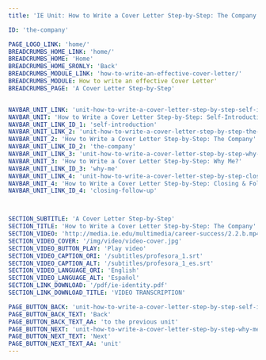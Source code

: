 ```yaml
---
title: 'IE Unit: How to Write a Cover Letter Step-by-Step: The Company'

ID: 'the-company'

PAGE_LOGO_LINK: 'home/'
BREADCRUMBS_HOME_LINK: 'home/'
BREADCRUMBS_HOME: 'Home'
BREADCRUMBS_HOME_SRONLY: 'Back'
BREADCRUMBS_MODULE_LINK: 'how-to-write-an-effective-cover-letter/'
BREADCRUMBS_MODULE: How to write an effective Cover Letter'
BREADCRUMBS_PAGE: 'A Cover Letter Step-by-Step'


NAVBAR_UNIT_LINK: 'unit-how-to-write-a-cover-letter-step-by-step-self-introduction/'
NAVBAR_UNIT: 'How to Write a Cover Letter Step-by-Step: Self-Introduction'
NAVBAR_UNIT_LINK_ID_1: 'self-introduction'
NAVBAR_UNIT_LINK_2: 'unit-how-to-write-a-cover-letter-step-by-step-the-company/'
NAVBAR_UNIT_2: 'How to Write a Cover Letter Step-by-Step: The Company'
NAVBAR_UNIT_LINK_ID_2: 'the-company'
NAVBAR_UNIT_LINK_3: 'unit-how-to-write-a-cover-letter-step-by-step-why-me/'
NAVBAR_UNIT_3: 'How to Write a Cover Letter Step-by-Step: Why Me?'
NAVBAR_UNIT_LINK_ID_3: 'why-me'
NAVBAR_UNIT_LINK_4: 'unit-how-to-write-a-cover-letter-step-by-step-closing-follow-up/'
NAVBAR_UNIT_4: 'How to Write a Cover Letter Step-by-Step: Closing & Follow-up'
NAVBAR_UNIT_LINK_ID_4: 'closing-follow-up'



SECTION_SUBTITLE: 'A Cover Letter Step-by-Step'
SECTION_TITLE: 'How to Write a Cover Letter Step-by-Step: The Company'
SECTION_VIDEO: 'http://media.ie.edu/multimedia/career-success/2.2.b.mp4'
SECTION_VIDEO_COVER: '/img/video/video-cover.jpg'
SECTION_VIDEO_BUTTON_PLAY: 'Play video'
SECTION_VIDEO_CAPTION_ORI: '/subtitles/profesora_1.srt'
SECTION_VIDEO_CAPTION_ALT: '/subtitles/profesora_1_es.srt'
SECTION_VIDEO_LANGUAGE_ORI: 'English'
SECTION_VIDEO_LANGUAGE_ALT: 'Español'
SECTION_LINK_DOWNLOAD: '/pdf/ie-identity.pdf'
SECTION_LINK_DOWNLOAD_TITLE: 'VIDEO TRANSCRIPTION'

PAGE_BUTTON_BACK: 'unit-how-to-write-a-cover-letter-step-by-step-self-introduction/'
PAGE_BUTTON_BACK_TEXT: 'Back'
PAGE_BUTTON_BACK_TEXT_AA: 'to the previous unit'
PAGE_BUTTON_NEXT: 'unit-how-to-write-a-cover-letter-step-by-step-why-me/'
PAGE_BUTTON_NEXT_TEXT: 'Next'
PAGE_BUTTON_NEXT_TEXT_AA: 'unit'
---
```

